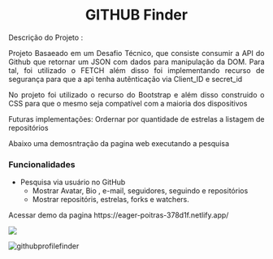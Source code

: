 <h1 align="center"> GITHUB Finder </h1

## Descrição do Projeto : 
<p align="justify">Projeto Basaeado em um Desafio Técnico, que consiste consumir
a API do Github que retornar um JSON com dados para manipulação da DOM. 
Para tal, foi utilizado o FETCH além disso foi implementando recurso de segurança
para que a api tenha autênticação via Client_ID e secret_id</p>

<p align="justify"> No projeto foi utilizado o recurso do Bootstrap e além disso
construido o CSS para que o mesmo seja compatível com a maioria dos dispositivos</p>

<p align="justify"> Futuras implementações: Ordernar por quantidade de estrelas a 
listagem de repositórios</p>

<p align="justify"> Abaixo uma demosntração da pagina web executando a pesquisa </p> 

### Funcionalidades
- Pesquisa via usuário no GitHub
    - Mostrar Avatar, Bio , e-mail, seguidores, seguindo e repositórios
     - Mostrar repositóris, estrelas, forks e watchers. 
      

<p align="justify"> Acessar demo da pagina https://eager-poitras-378d1f.netlify.app/ </p>



<img align="justify" src="https://img.shields.io/static/v1?label=Javascript&message=tecnologia&color=yelow&style=for-the-badge&logo=JAVASCRIPT"/>



![githubprofilefinder](https://user-images.githubusercontent.com/42554908/91669083-8604df80-eae8-11ea-99ce-705f0b445045.gif)
